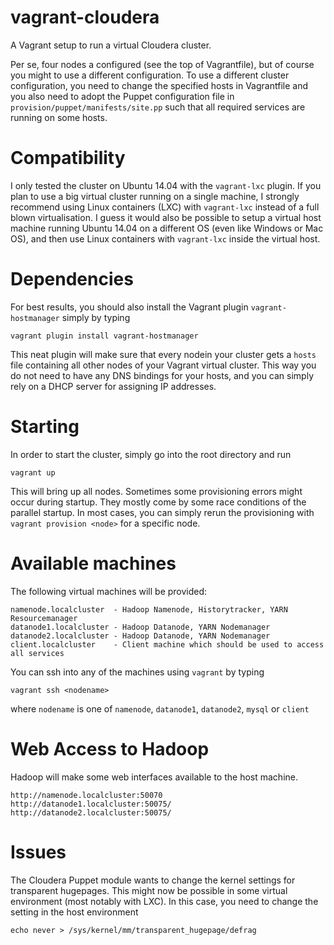 # vagrant-cloudera
A Vagrant setup to run a virtual Cloudera cluster.

Per se, four nodes a configured (see the top of Vagrantfile), but of course you might to use a different configuration. To use a different cluster configuration, you need to change the specified hosts in Vagrantfile and you also need to adopt the Puppet configuration file in `provision/puppet/manifests/site.pp` such that all required services are running on some hosts.

# Compatibility

I only tested the cluster on Ubuntu 14.04 with the `vagrant-lxc` plugin. If you plan to use a big virtual cluster running on a single machine, I strongly recommend using Linux containers (LXC) with `vagrant-lxc` instead of a full blown virtualisation. I guess it would also be possible to setup a virtual host machine running Ubuntu 14.04 on a different OS (even like Windows or Mac OS), and then use Linux containers with `vagrant-lxc` inside the virtual host.

# Dependencies

For best results, you should also install the Vagrant plugin `vagrant-hostmanager` simply by typing

    vagrant plugin install vagrant-hostmanager
    
This neat plugin will make sure that every nodein your cluster gets a `hosts` file containing all other nodes of your Vagrant virtual cluster. This way you do not need to have any DNS bindings for your hosts, and you can simply rely on a DHCP server for assigning IP addresses.

# Starting

In order to start the cluster, simply go into the root directory and run

    vagrant up
    
This will bring up all nodes. Sometimes some provisioning errors might occur during startup. They mostly come by some race conditions of the parallel startup. In most cases, you can simply rerun the provisioning with `vagrant provision <node>` for a specific node.

# Available machines

The following virtual machines will be provided:

    namenode.localcluster  - Hadoop Namenode, Historytracker, YARN Resourcemanager
    datanode1.localcluster - Hadoop Datanode, YARN Nodemanager
    datanode2.localcluster - Hadoop Datanode, YARN Nodemanager
    client.localcluster    - Client machine which should be used to access all services
    
You can ssh into any of the machines using `vagrant` by typing

    vagrant ssh <nodename>
    
where `nodename` is one of `namenode`, `datanode1`, `datanode2`, `mysql` or `client` 
    

# Web Access to Hadoop

Hadoop will make some web interfaces available to the host machine.

    http://namenode.localcluster:50070
    http://datanode1.localcluster:50075/
    http://datanode2.localcluster:50075/

# Issues

The Cloudera Puppet module wants to change the kernel settings for transparent hugepages. This might now be possible in some virtual environment (most notably with LXC). In this case, you need to change the setting in the host environment

    echo never > /sys/kernel/mm/transparent_hugepage/defrag


